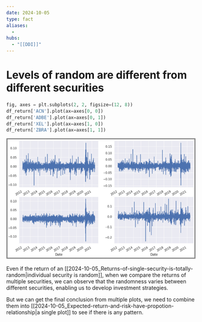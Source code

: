 ```yaml
---
date: 2024-10-05
type: fact
aliases:
  -
hubs:
  - "[[DDI]]"
---
```


# Levels of random are different from different securities

```python
fig, axes = plt.subplots(2, 2, figsize=(12, 8))
df_return['ACN'].plot(ax=axes[0, 0])
df_return['ADBE'].plot(ax=axes[0, 1])
df_return['XEL'].plot(ax=axes[1, 0])
df_return['ZBRA'].plot(ax=axes[1, 1])
```
![multiple-securities-returns.png](../../assets/imgs/multiple-securities-returns.png)

Even if the return of an [[2024-10-05_Returns-of-single-security-is-totally-random|individual security is random]], when we compare the returns of multiple securities, we can observe that the randomness varies between different securities, enabling us to develop investment strategies.

But we can get the final conclusion from multiple plots, we need to combine them into [[2024-10-05_Expected-return-and-risk-have-propotion-relationship|a single plot]] to see if there is any pattern.
